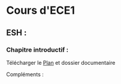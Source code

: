 # Cours d'ECE1
## ESH :
### **Chapitre introductif :**
Télécharger le [Plan](http://download1500.mediafire.com/x11n1gmvo7tg/qu2x3a7u294q46c/Plan+chapitre+intro.pdf) et dossier documentaire </p>
Compléments :

